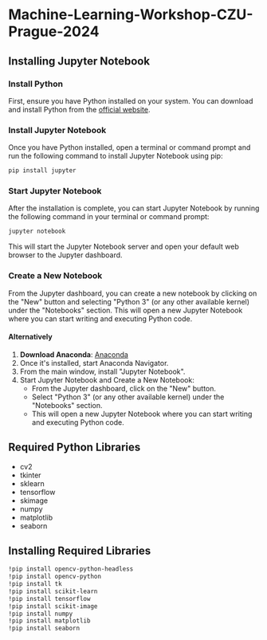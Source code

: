 # Machine-Learning-Workshop-CZU-Prague-2024


## Installing Jupyter Notebook

### Install Python
First, ensure you have Python installed on your system. You can download and install Python from the [official website](https://www.python.org/).

### Install Jupyter Notebook
Once you have Python installed, open a terminal or command prompt and run the following command to install Jupyter Notebook using pip:
```bash
pip install jupyter
```

### Start Jupyter Notebook
After the installation is complete, you can start Jupyter Notebook by running the following command in your terminal or command prompt:
```bash
jupyter notebook
```
This will start the Jupyter Notebook server and open your default web browser to the Jupyter dashboard.

### Create a New Notebook
From the Jupyter dashboard, you can create a new notebook by clicking on the "New" button and selecting "Python 3" (or any other available kernel) under the "Notebooks" section. This will open a new Jupyter Notebook where you can start writing and executing Python code.

#### Alternatively
1. **Download Anaconda**: [Anaconda](https://www.anaconda.com/)
2. Once it's installed, start Anaconda Navigator.
3. From the main window, install "Jupyter Notebook".
4. Start Jupyter Notebook and Create a New Notebook:
   - From the Jupyter dashboard, click on the "New" button.
   - Select "Python 3" (or any other available kernel) under the "Notebooks" section.
   - This will open a new Jupyter Notebook where you can start writing and executing Python code.


## Required Python Libraries
- cv2
- tkinter
- sklearn
- tensorflow
- skimage
- numpy
- matplotlib
- seaborn

## Installing Required Libraries

```bash
!pip install opencv-python-headless
!pip install opencv-python
!pip install tk
!pip install scikit-learn
!pip install tensorflow
!pip install scikit-image
!pip install numpy
!pip install matplotlib
!pip install seaborn
```

